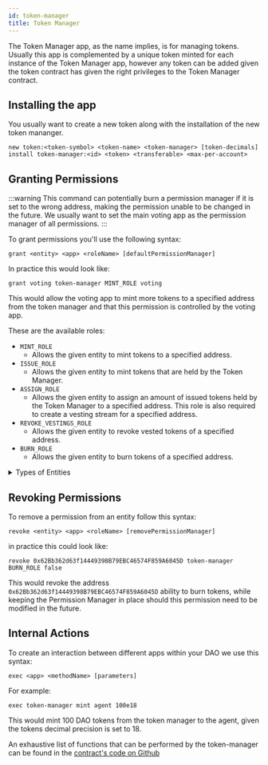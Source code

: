 ```yaml
---
id: token-manager
title: Token Manager
---
```


The Token Manager app, as the name implies, is for managing tokens. Usually this app is complemented by a unique token minted for each instance of the Token Manager app, however any token can be added given the token contract has given the right privileges to the Token Manager contract.

## Installing the app

You usually want to create a new token along with the installation of the new token mananger.

```
new token:<token-symbol> <token-name> <token-manager> [token-decimals]
install token-manager:<id> <token> <transferable> <max-per-account>
```

## Granting Permissions

:::warning
This command can potentially burn a permission manager if it is set to the wrong address, making the permission unable to be changed in the future. We usually want to set the main voting app as the permission manager of all permissions.
:::

To grant permissions you'll use the following syntax:

```
grant <entity> <app> <roleName> [defaultPermissionManager]
```

In practice this would look like:

```
grant voting token-manager MINT_ROLE voting
```

This would allow the voting app to mint more tokens to a specified address from the token manager and that this permission is controlled by the voting app.

These are the available roles:
- `MINT_ROLE`
    - Allows the given entity to mint tokens to a specified address.
- `ISSUE_ROLE`
    - Allows the given entity to mint tokens that are held by the Token Manager.
- `ASSIGN_ROLE`
    - Allows the given entity to assign an amount of issued tokens held by the Token Manager to a specified address. This role is also required to create a vesting stream for a specified address.
- `REVOKE_VESTINGS_ROLE`
    - Allows the given entity to revoke vested tokens of a specified address.
- `BURN_ROLE`
    - Allows the given entity to burn tokens of a specified address.

<details>
<summary>Types of Entities</summary>

There are four eligible entities you can choose from: **App**, **Anyone**, **Token Holders**, **Specified Eth Address**.
- Anyone is expressed as `ANY_ENTITY` and can be any user visiting your DAO with a web wallet.
- Token Holders is expressed as token-manager and is affiliated with your token-managers token. Anyone holding the token-manager's token is inside of this entity.
- Specified Eth Address is expressed as the ETH address starting with `0x`, only this address will be the specified entity.
- App is the internal name of the internal Aragon App installed on your DAO, such as `voting`, `token-manager`, or `agent`.

</details>


## Revoking Permissions

To remove a permission from an entity follow this syntax:

```
revoke <entity> <app> <roleName> [removePermissionManager]
```

in practice this could look like:

```
revoke 0x62Bb362d63f14449398B79EBC46574F859A6045D token-manager BURN_ROLE false
```

This would revoke the address `0x62Bb362d63f14449398B79EBC46574F859A6045D` ability to burn tokens, while keeping the Permission Manager in place should this permission need to be modified in the future.

## Internal Actions

To create an interaction between different apps within your DAO we use this syntax:

```
exec <app> <methodName> [parameters]
```

For example: 

```
exec token-manager mint agent 100e18
```

This would mint 100 DAO tokens from the token manager to the agent, given the tokens decimal precision is set to 18.

An exhaustive list of functions that can be performed by the token-manager can be found in the [contract's code on Github](https://github.com/aragon/aragon-apps/blob/master/apps/token-manager/contracts/TokenManager.sol)
